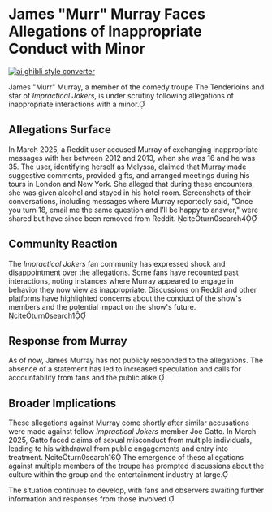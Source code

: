 # James "Murr" Murray Faces Allegations of Inappropriate Conduct with Minor

[![ai ghibli style converter](https://i.imgur.com/dwt8Y5G.gif)](https://witbeam.net/slzx)

James "Murr" Murray, a member of the comedy troupe The Tenderloins and star of *Impractical Jokers*, is under scrutiny following allegations of inappropriate interactions with a minor.

## Allegations Surface

In March 2025, a Reddit user accused Murray of exchanging inappropriate messages with her between 2012 and 2013, when she was 16 and he was 35. The user, identifying herself as Melyssa, claimed that Murray made suggestive comments, provided gifts, and arranged meetings during his tours in London and New York. She alleged that during these encounters, she was given alcohol and stayed in his hotel room. Screenshots of their conversations, including messages where Murray reportedly said, "Once you turn 18, email me the same question and I’ll be happy to answer," were shared but have since been removed from Reddit. citeturn0search4

## Community Reaction

The *Impractical Jokers* fan community has expressed shock and disappointment over the allegations. Some fans have recounted past interactions, noting instances where Murray appeared to engage in behavior they now view as inappropriate. Discussions on Reddit and other platforms have highlighted concerns about the conduct of the show's members and the potential impact on the show's future. citeturn0search1

## Response from Murray

As of now, James Murray has not publicly responded to the allegations. The absence of a statement has led to increased speculation and calls for accountability from fans and the public alike.

## Broader Implications

These allegations against Murray come shortly after similar accusations were made against fellow *Impractical Jokers* member Joe Gatto. In March 2025, Gatto faced claims of sexual misconduct from multiple individuals, leading to his withdrawal from public engagements and entry into treatment. citeturn0search16 The emergence of these allegations against multiple members of the troupe has prompted discussions about the culture within the group and the entertainment industry at large.

The situation continues to develop, with fans and observers awaiting further information and responses from those involved. 